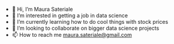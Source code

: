 - 👋 Hi, I’m Maura Sateriale
- 👀 I’m interested in getting a job in data science
- 🌱 I’m currently learning how to do cool things with stock prices
- 💞️ I’m looking to collaborate on bigger data science projects
- 📫 How to reach me     maura.sateriale@gmail.com

<!---
mariSatyr/mariSatyr is a ✨ special ✨ repository because its `README.md` (this file) appears on your GitHub profile.
You can click the Preview link to take a look at your changes.
--->
